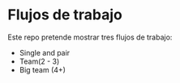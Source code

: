 # Flujos de trabajo

Este repo pretende mostrar tres flujos de trabajo:

- Single and pair
- Team(2 - 3)
- Big team (4+)
